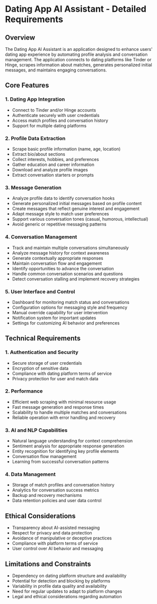 # Dating App AI Assistant - Detailed Requirements

## Overview
The Dating App AI Assistant is an application designed to enhance users' dating app experience by automating profile analysis and conversation management. The application connects to dating platforms like Tinder or Hinge, scrapes information about matches, generates personalized initial messages, and maintains engaging conversations.

## Core Features

### 1. Dating App Integration
- Connect to Tinder and/or Hinge accounts
- Authenticate securely with user credentials
- Access match profiles and conversation history
- Support for multiple dating platforms

### 2. Profile Data Extraction
- Scrape basic profile information (name, age, location)
- Extract bio/about sections
- Collect interests, hobbies, and preferences
- Gather education and career information
- Download and analyze profile images
- Extract conversation starters or prompts

### 3. Message Generation
- Analyze profile data to identify conversation hooks
- Generate personalized initial messages based on profile content
- Create messages that reflect genuine interest and engagement
- Adapt message style to match user preferences
- Support various conversation tones (casual, humorous, intellectual)
- Avoid generic or repetitive messaging patterns

### 4. Conversation Management
- Track and maintain multiple conversations simultaneously
- Analyze message history for context awareness
- Generate contextually appropriate responses
- Maintain conversation flow and engagement
- Identify opportunities to advance the conversation
- Handle common conversation scenarios and questions
- Detect conversation stalling and implement recovery strategies

### 5. User Interface and Control
- Dashboard for monitoring match status and conversations
- Configuration options for messaging style and frequency
- Manual override capability for user intervention
- Notification system for important updates
- Settings for customizing AI behavior and preferences

## Technical Requirements

### 1. Authentication and Security
- Secure storage of user credentials
- Encryption of sensitive data
- Compliance with dating platform terms of service
- Privacy protection for user and match data

### 2. Performance
- Efficient web scraping with minimal resource usage
- Fast message generation and response times
- Scalability to handle multiple matches and conversations
- Reliable operation with error handling and recovery

### 3. AI and NLP Capabilities
- Natural language understanding for context comprehension
- Sentiment analysis for appropriate response generation
- Entity recognition for identifying key profile elements
- Conversation flow management
- Learning from successful conversation patterns

### 4. Data Management
- Storage of match profiles and conversation history
- Analytics for conversation success metrics
- Backup and recovery mechanisms
- Data retention policies and user data control

## Ethical Considerations
- Transparency about AI-assisted messaging
- Respect for privacy and data protection
- Avoidance of manipulative or deceptive practices
- Compliance with platform terms of service
- User control over AI behavior and messaging

## Limitations and Constraints
- Dependency on dating platform structure and availability
- Potential for detection and blocking by platforms
- Variability in profile data quality and availability
- Need for regular updates to adapt to platform changes
- Legal and ethical considerations regarding automation
